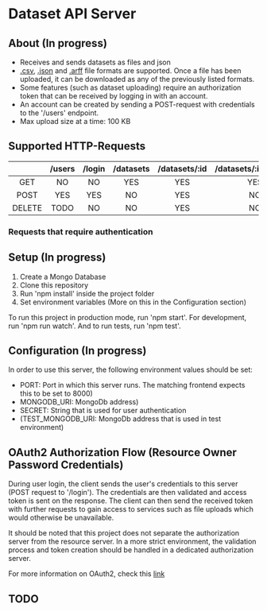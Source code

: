 # Dataset API Server

## About (In progress)

 * Receives and sends datasets as files and json
 * [.csv](https://en.wikipedia.org/wiki/Comma-separated_values), [.json](https://en.wikipedia.org/wiki/JSON) and [.arff](https://www.cs.waikato.ac.nz/~ml/weka/arff.html) file formats are supported. Once a file has been uploaded, it can be downloaded as any of the previously listed formats.
 * Some features (such as dataset uploading) require an authorization token that can be received by logging in with an account.
 * An account can be created by sending a POST-request with credentials to the '/users' endpoint.
 * Max upload size at a time: 100 KB


## Supported HTTP-Requests

 |        | /users | /login | /datasets | /datasets/:id | /datasets/:id/:format |
 |:------:|:------:|:------:|:---------:|:-------------:|:---------------------:|
 | GET    | NO     | NO     | YES       | YES           | YES                   |
 | POST   | YES    | YES    | NO        | YES           | NO                    |
 | DELETE | TODO   | NO     | NO        | YES           | NO                    |

 ### Requests that require authentication
  
  

## Setup (In progress)

 1. Create a Mongo Database
 2. Clone this repository
 3. Run 'npm install' inside the project folder
 4. Set environment variables (More on this in the Configuration section) 

 To run this project in production mode, run 'npm start'. For development, run 'npm run watch'. And to run tests, run 'npm test'.


## Configuration (In progress)

 In order to use this server, the following environment values should be set:
 * PORT: Port in which this server runs. The matching frontend expects this to be set to 8000)
 * MONGODB_URI: MongoDb address)
 * SECRET: String that is used for user authentication
 * (TEST_MONGODB_URI: MongoDb address that is used in test environment)


## OAuth2 Authorization Flow (Resource Owner Password Credentials)

 During user login, the client sends the user's credentials to this server (POST request to '/login'). The credentials are then validated and access token is sent on the response. The client can then send the received token with further requests to gain access to services such as file uploads which would otherwise be unavailable.

 It should be noted that this project does not separate the authorization server from the resource server. In a more strict environment, the validation process and token creation should be handled in a dedicated authorization server.

 For more information on OAuth2, check this [link](https://oauth.net/2/)


## TODO 
